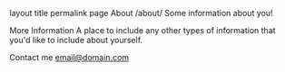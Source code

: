 layout	title	permalink
page
About
/about/
Some information about you!

More Information
A place to include any other types of information that you'd like to include about yourself.

Contact me
email@domain.com
